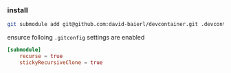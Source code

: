 ### install

```sh
git submodule add git@github.com:david-baierl/devcontainer.git .devcontainer
```

ensurce folloing `.gitconfig` settings are enabled

```toml
[submodule]
	recurse = true
	stickyRecursiveClone = true
```
